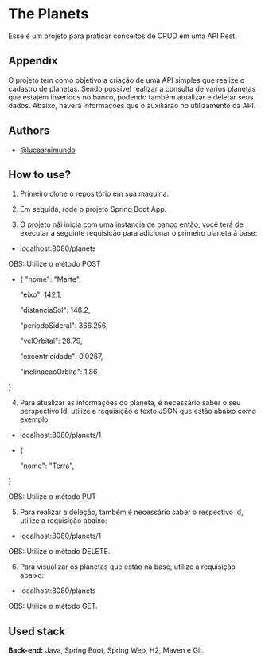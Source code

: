 
#  The Planets

Esse é um projeto para praticar conceitos de CRUD em uma API Rest.

## Appendix

O projeto tem como objetivo a criação de uma API simples que realize o cadastro de planetas. Sendo possível realizar a consulta de varios planetas que estajem inseridos no banco, podendo também atualizar e deletar seus dados. Abaixo, haverá informações que o auxiliarão no utilizamento da API.
## Authors

- [@lucasraimundo](https://www.github.com/LucasRaimundo)


## How to use?

1. Primeiro clone o repositório em sua maquina.

2. Em seguida, rode o projeto Spring Boot App.

3. O projeto nãi inicia com uma instancia de banco então, você terá de executar a seguinte requisição para adicionar o primeiro planeta à base: 

- localhost:8080/planets

OBS: Utilize o método POST

- {
    "nome": "Marte",

    "eixo": 142.1,

    "distanciaSol": 148.2,

    "periodoSideral": 366.256,

    "velOrbital": 28.79,

    "excentricidade": 0.0267,

    "inclinacaoOrbita": 1.86

}



4. Para atualizar as informações do planeta, é necessário saber o seu perspectivo Id, utilize a requisição e texto JSON que estão abaixo como exemplo:
 
 - localhost:8080/planets/1 

 - {

     "nome": "Terra",

     
 }

 OBS: Utilize o método PUT

 5. Para realizar a deleção, também é necessário saber o respectivo Id, utilize a requisição abaixo: 
  
  - localhost:8080/planets/1

  OBS: Utilize o método DELETE.

  6. Para visualizar os planetas que estão na base, utilize a requisição abaixo: 
  
  - localhost:8080/planets

  OBS: Utilize o método GET.
## Used stack

**Back-end:** Java, Spring Boot, Spring Web, H2, Maven e Git.



